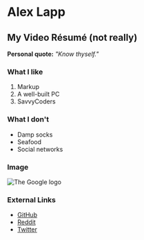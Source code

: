 # Alex Lapp
## My Video R&eacute;sum&eacute; (not really)

**Personal quote:** *"Know thyself."*

### What I like

1. Markup
1. A well-built PC
1. SavvyCoders

### What I don't

* Damp socks
* Seafood
* Social networks

### Image

![The Google logo](https://www.google.com/images/branding/googlelogo/1x/googlelogo_color_272x92dp.png)

### External Links

* [GitHub](http://github.com/lappermedic)
* [Reddit](http://reddit.com/u/lapper)
* [Twitter](http://twitter.com/lappermedic)